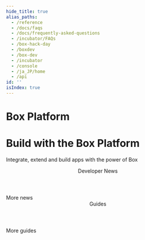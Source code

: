 ```yaml
---
hide_title: true
alias_paths:
  - /reference
  - /docs/faqs
  - /docs/frequently-asked-questions
  - /incubator/FAQs
  - /box-hack-day
  - /boxdev
  - /box-dev
  - /incubator
  - /console
  - /ja_JP/home
  - /api
id: ''
isIndex: true
---
```


# Box Platform

<Hero>

# Build with the Box Platform

Integrate, extend and build apps with the power of Box

</Hero>

<Centered wide>

  <Header stroke centered to='/guides'>
    Developer News

  </Header>

  <BlogCard0>

</BlogCard0>

  <More to='https://medium.com/box-developer-blog' right>
    More news

  </More>

  <Header stroke centered to='/guides'>
    Guides

  </Header>

  <GuideCategories limit='8' >

</GuideCategories>

  <More to='/{locale}/guides' right>
    More guides

  </More>

</Centered>
